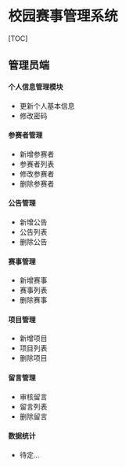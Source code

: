 
# 校园赛事管理系统

[TOC]
## 管理员端
#### 个人信息管理模块
- 更新个人基本信息
- 修改密码
#### 参赛者管理
- 新增参赛者
- 参赛者列表
- 修改参赛者
- 删除参赛者
#### 公告管理
- 新增公告
- 公告列表
- 删除公告
#### 赛事管理
- 新增赛事
- 赛事列表
- 删除赛事
#### 项目管理
- 新增项目
- 项目列表
- 删除项目
#### 留言管理
- 审核留言
- 留言列表
- 删除留言
#### 数据统计
- 待定...